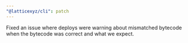 ```yaml
---
"@latticexyz/cli": patch
---
```


Fixed an issue where deploys were warning about mismatched bytecode when the bytecode was correct and what we expect.
